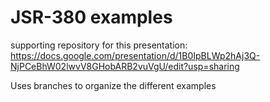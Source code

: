# JSR-380 examples

supporting repository for this presentation: https://docs.google.com/presentation/d/1B0IpBLWp2hAj3Q-NjPCeBhW02lwvV8GHobARB2vuVgU/edit?usp=sharing

Uses branches to organize the different examples